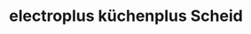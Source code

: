 ---
title: "electroplus küchenplus Scheid"
url: /paderborn/electroplus-kuechenplus-scheid/
shop: Küchen
---